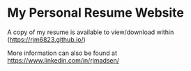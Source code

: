 # My Personal Resume Website
A copy of my resume is available to view/download within (https://rjm6823.github.io/)

More information can also be found at https://www.linkedin.com/in/rjmadsen/
